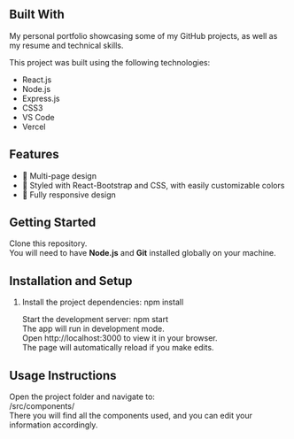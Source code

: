 ## Built With

My personal portfolio showcasing some of my GitHub projects, as well as my resume and technical skills.

This project was built using the following technologies:

- React.js
- Node.js
- Express.js
- CSS3
- VS Code
- Vercel

## Features

- 📖 Multi-page design
- 🎨 Styled with React-Bootstrap and CSS, with easily customizable colors
- 📱 Fully responsive design

## Getting Started

Clone this repository.  
You will need to have **Node.js** and **Git** installed globally on your machine.

## Installation and Setup

1. Install the project dependencies: npm install <br>
   
   Start the development server: npm start <br>
   The app will run in development mode. <br>
   Open http://localhost:3000 to view it in your browser. <br>
   The page will automatically reload if you make edits.
  

## Usage Instructions

Open the project folder and navigate to: <br>
/src/components/<br>
There you will find all the components used, and you can edit your information accordingly.
